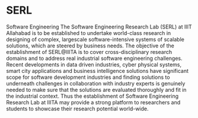 # SERL
Software Engineering
The Software Engineering Research Lab (SERL) at IIIT Allahabad is to be established to undertake world-class research in designing of complex, largescale software-intensive systems of scalable solutions, which are steered by business needs. The objective of the establishment of SERL@IIITA is to cover cross-disciplinary research domains and to address real industrial software engineering challenges. Recent developments in data driven industries, cyber physical systems, smart city applications and business intelligence solutions have significant scope for software development industries and finding solutions to underneath challenges in collaboration with industry experts is genuinely needed to make sure that the solutions are evaluated thoroughly and fit in the industrial context. Thus the establishment of Software Engineering Research Lab at IIITA may provide a strong platform to researchers and students to showcase their research potential world-wide.
